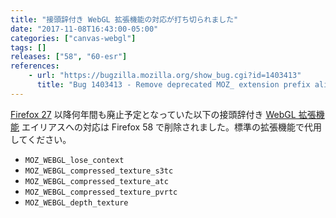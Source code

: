 ```yaml
---
title: "接頭辞付き WebGL 拡張機能の対応が打ち切られました"
date: "2017-11-08T16:43:00-05:00"
categories: ["canvas-webgl"]
tags: []
releases: ["58", "60-esr"]
references:
    - url: "https://bugzilla.mozilla.org/show_bug.cgi?id=1403413"
      title: "Bug 1403413 - Remove deprecated MOZ_ extension prefix aliases"
---
```

[Firefox 27](https://www.fxsitecompat.dev/ja/docs/2013/prefixed-extensions-have-been-deprecated/) 以降何年間も廃止予定となっていた以下の接頭辞付き [WebGL 拡張機能](https://developer.mozilla.org/docs/Web/API/WebGL_API/Using_Extensions) エイリアスへの対応は Firefox 58 で削除されました。標準の拡張機能で代用してください。

* `MOZ_WEBGL_lose_context`
* `MOZ_WEBGL_compressed_texture_s3tc`
* `MOZ_WEBGL_compressed_texture_atc`
* `MOZ_WEBGL_compressed_texture_pvrtc`
* `MOZ_WEBGL_depth_texture`
